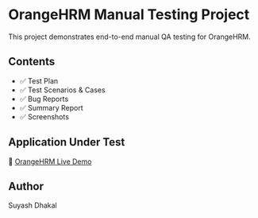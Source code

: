 # OrangeHRM Manual Testing Project

This project demonstrates end-to-end manual QA testing for OrangeHRM.

## Contents
- ✅ Test Plan
- ✅ Test Scenarios & Cases
- ✅ Bug Reports
- ✅ Summary Report
- ✅ Screenshots

## Application Under Test
🔗 [OrangeHRM Live Demo](https://opensource-demo.orangehrmlive.com/)

## Author
Suyash Dhakal
